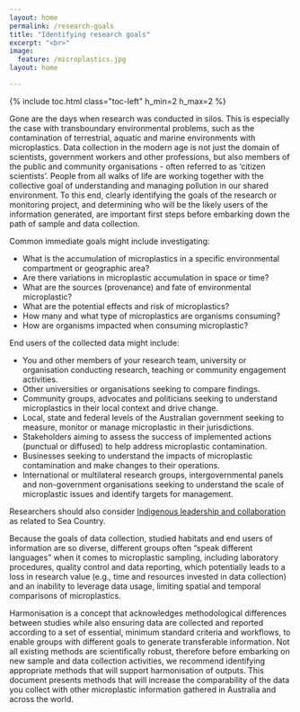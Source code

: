 ```yaml
---
layout: home
permalink: /research-goals
title: "Identifying research goals"
excerpt: "<br>"
image:
  feature: /microplastics.jpg
layout: home

---
```

{% include toc.html class="toc-left" h_min=2 h_max=2 %}

Gone are the days when research was conducted in silos. This is especially the case with transboundary environmental problems, such as the contamination of terrestrial, aquatic and marine environments with microplastics. Data collection in the modern age is not just the domain of scientists, government workers and other professions, but also members of the public and community organisations - often referred to as ‘citizen scientists’. People from all walks of life are working together with the collective goal of understanding and managing pollution in our shared environment. To this end, clearly identifying the goals of the research or monitoring project, and determining who will be the likely users of the information generated, are important first steps before embarking down the path of sample and data collection.

 

Common immediate goals might include investigating:


- What is the accumulation of microplastics in a specific environmental compartment or geographic area?
- Are there variations in microplastic accumulation in space or time?
- What are the sources (provenance) and fate of environmental microplastic?
- What are the potential effects and risk of microplastics? 
- How many and what type of microplastics are organisms consuming? 
- How are organisms impacted when consuming microplastic?


End users of the collected data might include:

- You and other members of your research team, university or organisation conducting research, teaching or community engagement activities.
- Other universities or organisations seeking to compare findings.
- Community groups, advocates and politicians seeking to understand microplastics in their local context and drive change.
- Local, state and federal levels of the Australian government seeking to measure, monitor or manage microplastic in their jurisdictions. 
- Stakeholders aiming to assess the success of implemented actions (punctual or diffused) to help address microplastic contamination. 
- Businesses seeking to understand the impacts of microplastic contamination and make changes to their operations.
- International or multilateral research groups, intergovernmental panels and non-government organisations seeking to understand the scale of microplastic issues and identify targets for management. 


Researchers should also consider [Indigenous leadership and collaboration](https://introduction-field-manual.github.io/universal-protocols#indigenous-leadership-and-collaboration) as related to Sea Country. 

Because the goals of data collection, studied habitats and end users of information are so diverse, different groups often “speak different languages” when it comes to microplastic sampling, including laboratory procedures, quality control and data reporting, which potentially leads to a loss in research value (e.g., time and resources invested in data collection) and an inability to leverage data usage, limiting spatial and temporal comparisons of microplastics. 


Harmonisation is a concept that acknowledges methodological differences between studies while also ensuring data are collected and reported according to a set of essential, minimum standard criteria and workflows, to enable groups with different goals to generate transferable information. Not all existing methods are scientifically robust, therefore before embarking on new sample and data collection activities, we recommend identifying appropriate methods that will support harmonisation of outputs. This document presents methods that will increase the comparability of the data you collect with other microplastic information gathered in Australia and across the world.